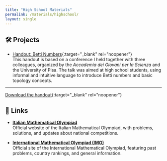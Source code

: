 ```yaml
---
title: "High School Materials"
permalink: /materials/highschool/
layout: single
---
```


## 🛠️ Projects

- [Handout: Betti Numbers](/assets/files/numeri-betti.pdf){:target="_blank" rel="noopener"}  
  This handout is based on a conference I held together with three colleagues, organized by the *Accademia dei Giovani per la Scienza*     and the University of Pisa. The talk was aimed at high school students, using informal and intuitive language to introduce Betti         numbers and basic topology concepts.

---

[Download the handout](/assets/files/numeri-betti.pdf){:target="_blank" rel="noopener"}

## 📎 Links

- <a href="https://olimpiadi.dm.unibo.it" target="_blank" rel="noopener noreferrer">**Italian Mathematical Olympiad**</a>      
  Official website of the Italian Mathematical Olympiad, with problems, solutions, and updates about national competitions.

- <a href="https://www.imo-official.org" target="_blank" rel="noopener noreferrer">**International Mathematical Olympiad (IMO)**</a>  
  Official site of the International Mathematical Olympiad, featuring past problems, country rankings, and general information.

